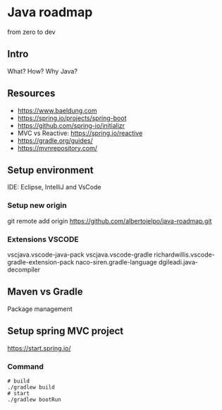 # Java roadmap
from zero to dev
## Intro
What? How? Why Java?
## Resources
- https://www.baeldung.com
- https://spring.io/projects/spring-boot
- https://github.com/spring-io/initializr
- MVC vs Reactive: https://spring.io/reactive
- https://gradle.org/guides/
- https://mvnrepository.com/
## Setup environment
IDE: Eclipse, IntelliJ and VsCode
### Setup new origin
git remote add origin  https://github.com/albertoielpo/java-roadmap.git
### Extensions VSCODE
vscjava.vscode-java-pack
vscjava.vscode-gradle
richardwillis.vscode-gradle-extension-pack
naco-siren.gradle-language
dgileadi.java-decompiler
## Maven vs Gradle
Package management
## Setup spring MVC project
https://start.spring.io/
### Command
```
# build
./gradlew build
# start
./gradlew bootRun
```